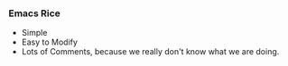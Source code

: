 ### Emacs Rice
* Simple
* Easy to Modify
* Lots of Comments, because we really don't know what we are doing.
